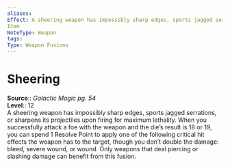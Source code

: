 ```yaml
---
aliases: 
Effect: A sheering weapon has impossibly sharp edges, sports jagged serrations, or sharpens its projectiles upon firing for maximum lethality. When you successfully attack a foe with the weapon and the die’s result is 18 or 19, you can spend 1 Resolve Point to apply one of the following critical hit effects the weapon has to the target, though you don’t double the damage_ bleed, severe wound, or wound. Only weapons that deal piercing or slashing damage can benefit from this fusion.
Item
NoteType: Weapon
tags: 
Type: Weapon Fusions
---
```


# Sheering

**Source**:: _Galactic Magic pg. 54_  
**Level**:: 12  
A sheering weapon has impossibly sharp edges, sports jagged serrations, or sharpens its projectiles upon firing for maximum lethality. When you successfully attack a foe with the weapon and the die’s result is 18 or 19, you can spend 1 Resolve Point to apply one of the following critical hit effects the weapon has to the target, though you don’t double the damage: bleed, severe wound, or wound. Only weapons that deal piercing or slashing damage can benefit from this fusion.
